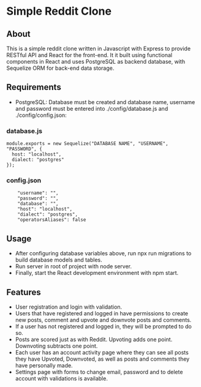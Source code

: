 # Simple Reddit Clone

## About

This is a simple reddit clone written in Javascript with Express to provide RESTful API and React for the front-end. It it built using functional components in React and uses PostgreSQL as backend database, with Sequelize ORM for back-end data storage.

## Requirements

- PostgreSQL: Database must be created and database name, username and password must be entered into ./config/database.js and ./config/config.json:

### database.js

```
module.exports = new Sequelize("DATABASE NAME", "USERNAME", "PASSWORD", {
  host: "localhost",
  dialect: "postgres"
});
```
### config.json

```
    "username": "",
    "password": "",
    "database": "",
    "host": "localhost",
    "dialect": "postgres",
    "operatorsAliases": false
```

## Usage

- After configuring database variables above, run npx run migrations to build database models and tables. 
- Run server in root of project with node server.
- Finally, start the React development environment with npm start.

## Features

- User registration and login with validation.
- Users that have registered and logged in have permissions to create new posts, comment and upvote and downvote posts and comments.
- If a user has not registered and logged in, they will be prompted to do so.
- Posts are scored just as with Reddit. Upvoting adds one point. Downvoting subtracts one point.
- Each user has an account activity page where they can see all posts they have Upvoted, Downvoted, as well as posts and comments they have personally made.
- Settings page with forms to change email, password and to delete account with validations is available.

